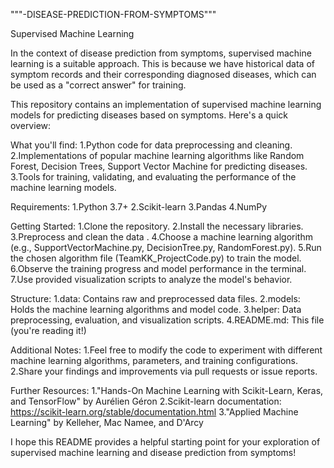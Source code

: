 """-DISEASE-PREDICTION-FROM-SYMPTOMS"""

Supervised Machine Learning

In the context of disease prediction from symptoms, supervised machine learning is a suitable approach. This is because we have historical data of symptom records and their corresponding diagnosed diseases, which can be used as a "correct answer" for training.

This repository contains an implementation of supervised machine learning models for predicting diseases based on symptoms. Here's a quick overview:

What you'll find:
1.Python code for data preprocessing and cleaning.
2.Implementations of popular machine learning algorithms like Random Forest, Decision Trees, Support Vector Machine for predicting diseases.
3.Tools for training, validating, and evaluating the performance of the machine learning models.

Requirements:
1.Python 3.7+
2.Scikit-learn
3.Pandas
4.NumPy

Getting Started:
1.Clone the repository.
2.Install the necessary libraries.
3.Preprocess and clean the data .
4.Choose a machine learning algorithm (e.g., SupportVectorMachine.py, DecisionTree.py, RandomForest.py).
5.Run the chosen algorithm file (TeamKK_ProjectCode.py) to train the model.
6.Observe the training progress and model performance in the terminal.
7.Use provided visualization scripts to analyze the model's behavior.

Structure:
1.data: Contains raw and preprocessed data files.
2.models: Holds the machine learning algorithms and model code.
3.helper: Data preprocessing, evaluation, and visualization scripts.
4.README.md: This file (you're reading it!)

Additional Notes:
1.Feel free to modify the code to experiment with different machine learning algorithms, parameters, and training configurations.
2.Share your findings and improvements via pull requests or issue reports.

Further Resources:
1."Hands-On Machine Learning with Scikit-Learn, Keras, and TensorFlow" by Aurélien Géron
2.Scikit-learn documentation: https://scikit-learn.org/stable/documentation.html
3."Applied Machine Learning" by Kelleher, Mac Namee, and D'Arcy

I hope this README provides a helpful starting point for your exploration of supervised machine learning and disease prediction from symptoms!
